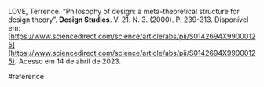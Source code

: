 LOVE, Terrence. “Philosophy of design: a meta-theoretical structure for design theory”. **Design Studies**. V. 21. N. 3. (2000). P. 239-313. Disponível em: [https://www.sciencedirect.com/science/article/abs/pii/S0142694X99000125](https://www.sciencedirect.com/science/article/abs/pii/S0142694X99000125). Acesso em 14 de abril de 2023.

#reference